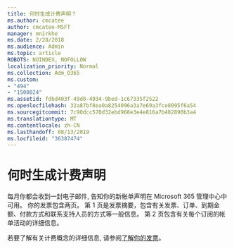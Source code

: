```yaml
---
title: 何时生成计费声明？
ms.author: cmcatee
author: cmcatee-MSFT
manager: mnirkhe
ms.date: 2/28/2018
ms.audience: Admin
ms.topic: article
ROBOTS: NOINDEX, NOFOLLOW
localization_priority: Normal
ms.collection: Adm_O365
ms.custom:
- "494"
- "1500024"
ms.assetid: fdbd403f-49d0-4934-9bed-1c67335f2522
ms.openlocfilehash: 32a87bf8ea0a8254096a3a7e69a3fce8095f6a54
ms.sourcegitcommit: 7c90dcc570d32ebd968e3e4e816a7b482890b3a4
ms.translationtype: MT
ms.contentlocale: zh-CN
ms.lasthandoff: 08/13/2019
ms.locfileid: "36387474"
---
```

# <a name="when-is-the-billing-statement-generated"></a>何时生成计费声明

每月你都会收到一封电子邮件, 告知你的新帐单声明在 Microsoft 365 管理中心中可用。 你的发票包含两页。 第 1 页是发票摘要，包含有关发票、订单、到期金额、付款方式和联系支持人员的方式等一般信息。 第 2 页包含有关每个订阅的帐单活动的详细信息。
  
若要了解有关计费概念的详细信息, 请参阅[了解你的发票](https://docs.microsoft.com/en-us/office365/admin/subscriptions-and-billing/understand-your-invoice)。